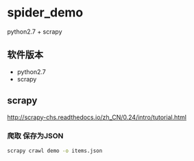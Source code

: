 # spider_demo
python2.7 + scrapy

## 软件版本
- python2.7
- scrapy

## scrapy
http://scrapy-chs.readthedocs.io/zh_CN/0.24/intro/tutorial.html

### 爬取 保存为JSON

```bash
scrapy crawl demo -o items.json
```
